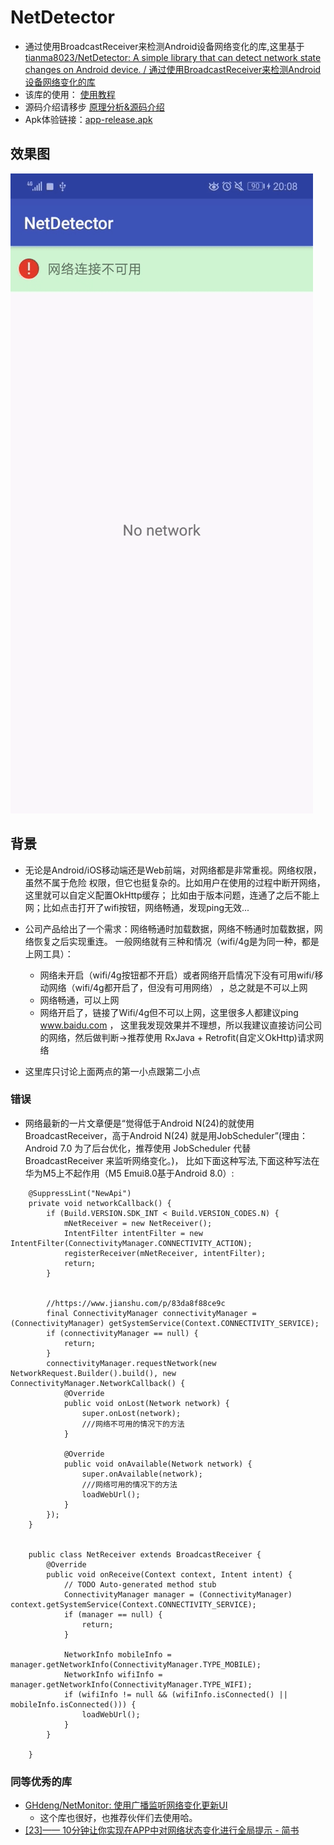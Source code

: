 # NetDetector
* 通过使用BroadcastReceiver来检测Android设备网络变化的库,这里基于[tianma8023/NetDetector: A simple library that can detect network state changes on Android device. / 通过使用BroadcastReceiver来检测Android设备网络变化的库 ](https://github.com/tianma8023/NetDetector)
* 该库的使用： [使用教程](./该库的使用.md)
* 源码介绍请移步 [原理分析&源码介绍](./introduction.md)
* Apk体验链接：[app-release.apk](./apk/app-release.apk)

## 效果图
![image](./art/jietu.gif)


## 背景
* 无论是Android/iOS移动端还是Web前端，对网络都是非常重视。网络权限，虽然不属于危险
权限，但它也挺复杂的。比如用户在使用的过程中断开网络，这里就可以自定义配置OkHttp缓存；
比如由于版本问题，连通了之后不能上网；比如点击打开了wifi按钮，网络畅通，发现ping无效...

* 公司产品给出了一个需求：网络畅通时加载数据，网络不畅通时加载数据，网络恢复之后实现重连。
一般网络就有三种和情况（wifi/4g是为同一种，都是上网工具）：
  * 网络未开启（wifi/4g按钮都不开启）或者网络开启情况下没有可用wifi/移动网络（wifi/4g都开启了，但没有可用网络）
    ，总之就是不可以上网
  * 网络畅通，可以上网
  * 网络开启了，链接了Wifi/4g但不可以上网，这里很多人都建议ping www.baidu.com ，
    这里我发现效果并不理想，所以我建议直接访问公司的网络，然后做判断->推荐使用
    RxJava + Retrofit(自定义OkHttp)请求网络
* 这里库只讨论上面两点的第一小点跟第二小点


### 错误
* 网络最新的一片文章便是“觉得低于Android N(24)的就使用BroadcastReceiver，高于Android N(24)
就是用JobScheduler”(理由：Android 7.0 为了后台优化，推荐使用 JobScheduler 代替 BroadcastReceiver 来监听网络变化。)，
比如下面这种写法,下面这种写法在华为M5上不起作用（M5 Emui8.0基于Android 8.0）:
```
    @SuppressLint("NewApi")
    private void networkCallback() {
        if (Build.VERSION.SDK_INT < Build.VERSION_CODES.N) {
            mNetReceiver = new NetReceiver();
            IntentFilter intentFilter = new IntentFilter(ConnectivityManager.CONNECTIVITY_ACTION);
            registerReceiver(mNetReceiver, intentFilter);
            return;
        }


        //https://www.jianshu.com/p/83da8f88ce9c
        final ConnectivityManager connectivityManager = (ConnectivityManager) getSystemService(Context.CONNECTIVITY_SERVICE);
        if (connectivityManager == null) {
            return;
        }
        connectivityManager.requestNetwork(new NetworkRequest.Builder().build(), new ConnectivityManager.NetworkCallback() {
            @Override
            public void onLost(Network network) {
                super.onLost(network);
                ///网络不可用的情况下的方法
            }

            @Override
            public void onAvailable(Network network) {
                super.onAvailable(network);
                ///网络可用的情况下的方法
                loadWebUrl();
            }
        });
    }


    public class NetReceiver extends BroadcastReceiver {
        @Override
        public void onReceive(Context context, Intent intent) {
            // TODO Auto-generated method stub
            ConnectivityManager manager = (ConnectivityManager) context.getSystemService(Context.CONNECTIVITY_SERVICE);
            if (manager == null) {
                return;
            }

            NetworkInfo mobileInfo = manager.getNetworkInfo(ConnectivityManager.TYPE_MOBILE);
            NetworkInfo wifiInfo = manager.getNetworkInfo(ConnectivityManager.TYPE_WIFI);
            if (wifiInfo != null && (wifiInfo.isConnected() || mobileInfo.isConnected())) {
                loadWebUrl();
            }
        }

    }
```

### 同等优秀的库
* [GHdeng/NetMonitor: 使用广播监听网络变化更新UI ](https://github.com/GHdeng/NetMonitor)
  * 这个库也很好，也推荐伙伴们去使用哈。
* [[23]—— 10分钟让你实现在APP中对网络状态变化进行全局提示 - 简书 ](https://www.jianshu.com/p/aa3a39dcc3af)
